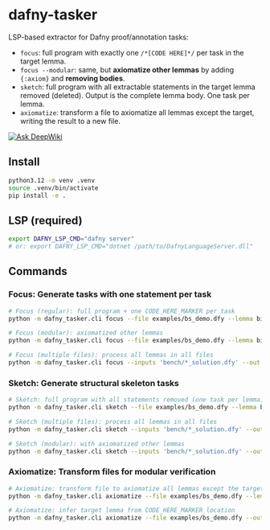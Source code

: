 # dafny-tasker

LSP-based extractor for Dafny proof/annotation tasks:
- `focus`: full program with exactly one `/*[CODE HERE]*/` per task in the target lemma.
- `focus --modular`: same, but **axiomatize other lemmas** by adding `{:axiom}` and **removing bodies**.
- `sketch`: full program with all extractable statements in the target lemma removed (deleted). Output is the complete lemma body. One task per lemma.
- `axiomatize`: transform a file to axiomatize all lemmas except the target, writing the result to a new file.

[![Ask DeepWiki](https://deepwiki.com/badge.svg)](https://deepwiki.com/metareflection/dafny-tasker)

## Install
```bash
python3.12 -m venv .venv
source .venv/bin/activate
pip install -e .
```

## LSP (required)
```bash
export DAFNY_LSP_CMD="dafny server"
# or: export DAFNY_LSP_CMD="dotnet /path/to/DafnyLanguageServer.dll"
```

## Commands

### Focus: Generate tasks with one statement per task
```bash
# Focus (regular): full program + one CODE_HERE_MARKER per task
python -m dafny_tasker.cli focus --file examples/bs_demo.dfy --lemma binarySearchCorrect --out focus.jsonl

# Focus (modular): axiomatized other lemmas
python -m dafny_tasker.cli focus --file examples/bs_demo.dfy --lemma binarySearchCorrect --out modular.jsonl --modular

# Focus (multiple files): process all lemmas in all files
python -m dafny_tasker.cli focus --inputs 'bench/*_solution.dfy' --out focus_all.json --json-list
```

### Sketch: Generate structural skeleton tasks
```bash
# Sketch: full program with all statements removed (one task per lemma)
python -m dafny_tasker.cli sketch --file examples/bs_demo.dfy --lemma binarySearchCorrect --out sketch.jsonl

# Sketch (multiple files): process all lemmas in all files
python -m dafny_tasker.cli sketch --inputs 'bench/*_solution.dfy' --out sketches.json --json-list

# Sketch (modular): with axiomatized other lemmas
python -m dafny_tasker.cli sketch --inputs 'bench/*_solution.dfy' --out sketches_modular.json --json-list --modular
```

### Axiomatize: Transform files for modular verification
```bash
# Axiomatize: transform file to axiomatize all lemmas except the target
python -m dafny_tasker.cli axiomatize --file examples/bs_demo.dfy --lemma binarySearchCorrect --out axiomatized.dfy

# Axiomatize: infer target lemma from CODE_HERE_MARKER location
python -m dafny_tasker.cli axiomatize --file examples/bs_demo.dfy --out axiomatized.dfy
```
